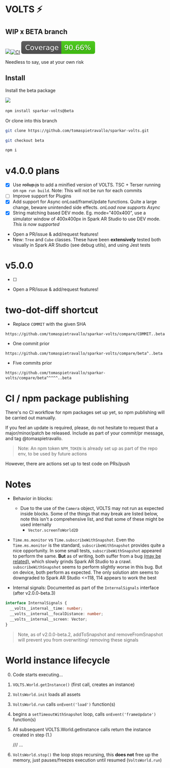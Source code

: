 # VOLTS ⚡️

## WIP x BETA branch

![](https://img.shields.io/npm/v/sparkar-volts/beta?color=informational&label=npm)[![CI](https://github.com/tomaspietravallo/sparkar-volts/actions/workflows/test.yml/badge.svg?branch=beta)](https://github.com/tomaspietravallo/sparkar-volts/actions/workflows/test.yml) ![](coverage/badge.svg)

Needless to say, use at your own risk

## Install

Install the beta package

![](https://img.shields.io/npm/v/sparkar-volts/beta?color=informational&label=npm)

```bash
npm install sparkar-volts@beta
```

Or clone into this branch

```bash
git clone https://github.com/tomaspietravallo/sparkar-volts.git
```

```bash
git checkout beta
```

```bash
npm i
```

# v4.0.0 plans

- [x] Use <del>rollup.js</del> to add a minified version of VOLTS. TSC + Terser running on `npm run build`. Note: This will not be run for each commits
- [ ] Improve support for Plugins
- [x] Add support for Async onLoad/frameUpdate functions. Quite a large change, beware unintended side effects. _onLoad now supports Async_
- [x] String matching based DEV mode. Eg. mode="400x400", use a simulator window of 400x400px in Spark AR Studio to use DEV mode. _This is now supported_
- Open a PR/issue & add/request features!
- New: `Tree` and `Cube` classes. These have been **extensively** tested both visually in Spark AR Studio (see debug utils), and using Jest tests

# v5.0.0

- [ ]
- Open a PR/issue & add/request features!

# two-dot-diff shortcut

- Replace `COMMIT` with the given SHA

```
https://github.com/tomaspietravallo/sparkar-volts/compare/COMMIT..beta
```

- One commit prior

```
https://github.com/tomaspietravallo/sparkar-volts/compare/beta^..beta
```

- Five commits prior

```
https://github.com/tomaspietravallo/sparkar-volts/compare/beta^^^^^..beta
```

# CI / npm package publishing

There's no CI workflow for npm packages set up yet, so npm publishing will be carried out manually.

If you feel an update is required, please, do not hesitate to request that a major/minor/patch be released. Include as part of your commit/pr message, and tag @tomaspietravallo.

> Note: An npm token `NPM_TOKEN` is already set up as part of the repo env, to be used by future actions

However, there are actions set up to test code on PRs/push

# Notes

- Behavior in blocks:

  - Due to the use of the `Camera` object, VOLTS may not run as expected inside blocks. Some of the things that may break are listed below, note this isn't a comprehensive list, and that some of these might be used internally
    - `Vector.screenToWorld2D`

- `Time.ms.monitor` vs `Time.subscribeWithSnapshot`. Even tho `Time.ms.monitor` is the standard, `subscribeWithSnapshot` provides quite a nice opportunity. In some small tests, `subscribeWithSnapshot` appeared to perform the same. **But** as of writing, both suffer from a bug [\(may be related\)](https://docs.google.com/document/d/1Dj22O5SLGfMbTU5-oqBzlU78J9V1nMUVGo9gEGxziMA/edit?usp=sharing), which slowly grinds Spark AR Studio to a crawl. `subscribeWithSnapshot` seems to perform slightly worse in this bug. But on device, both perform as expected. The only solution atm seems to downgraded to Spark AR Studio <=118, 114 appears to work the best

- Internal signals:
  Documented as part of the `InternalSignals` interface (after v2.0.0-beta.3)

```ts
interface InternalSignals {
  __volts__internal__time: number;
  __volts__internal__focalDistance: number;
  __volts__internal__screen: Vector;
}
```

> Note, as of v2.0.0-beta.2, addToSnapshot and removeFromSnapshot will prevent you from overwriting/ removing these signals

# World instance lifecycle

0. Code starts executing...
1. `VOLTS.World.getInstance()` (first call, creates an instance)
2. `VoltsWorld.init` loads all assets
3. `VoltsWorld.run` calls `onEvent('load')` function(s)
4. begins a `setTimeoutWithSnapshot` loop, calls `onEvent('frameUpdate')` function(s)
5. All subsequent VOLTS.World.getInstance calls return the instance created in step (1.)

   /// ...

6. `VoltsWorld.stop()` the loop stops recursing, this **does not** free up the memory, just pauses/freezes execution until resumed \(`VoltsWorld.run`\)
